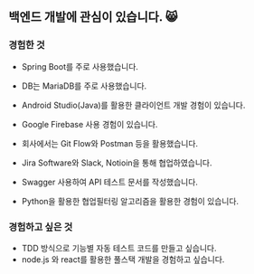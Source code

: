 ## 백엔드 개발에 관심이 있습니다. 😸   


### 경험한 것
  
  
- Spring Boot를 주로 사용했습니다.
- DB는 MariaDB를 주로 사용했습니다.
- Android Studio(Java)를 활용한 클라이언트 개발 경험이 있습니다.
- Google Firebase 사용 경험이 있습니다.


- 회사에서는 Git Flow와 Postman 등을 활용했습니다.
- Jira Software와 Slack, Notioin을 통해 협업하였습니다.
- Swagger 사용하여 API 테스트 문서를 작성했습니다.


- Python을 활용한 협업필터링 알고리즘을 활용한 경험이 있습니다.


### 경험하고 싶은 것


- TDD 방식으로 기능별 자동 테스트 코드를 만들고 싶습니다.
- node.js 와 react를 활용한 풀스택 개발을 경험하고 싶습니다.
